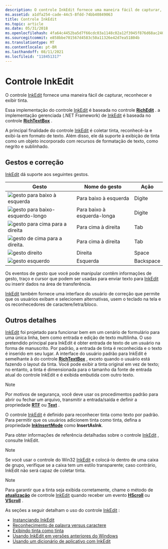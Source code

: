 ```yaml
---
description: O controle InkEdit fornece uma maneira fácil de capturar, reconhecer e exibir tinta.
ms.assetid: a1dfa254-cade-44c5-8fdd-74bb40849063
title: Controle InkEdit
ms.topic: article
ms.date: 05/31/2018
ms.openlocfilehash: 4fa64c4452ba5d7f66cdc03a1148c02a12f3945f876d68ac240ff4473e8d50bd
ms.sourcegitcommit: e858bbe701567d4583c50a11326e42d7ea51804b
ms.translationtype: MT
ms.contentlocale: pt-BR
ms.lasthandoff: 08/11/2021
ms.locfileid: "118451317"
---
```

# <a name="inkedit-control"></a>Controle InkEdit

O controle [InkEdit](inkedit-control-reference.md) fornece uma maneira fácil de capturar, reconhecer e exibir tinta.

Essa implementação do controle [InkEdit](inkedit-control-reference.md) é baseada no controle [**RichEdit**](/windows/desktop/api/richole/nn-richole-iricheditole) . a implementação gerenciada (.NET Framework) de [InkEdit](/previous-versions/ms835842(v=msdn.10)) é baseada no controle [**RichTextBox**](/previous-versions/windows/) .

A principal finalidade do controle [InkEdit](inkedit-control-reference.md) é coletar tinta, reconhecê-la e exibi-la em formato de texto. Além disso, ele dá suporte à exibição de tinta como um objeto incorporado com recursos de formatação de texto, como negrito e sublinhado.

## <a name="gestures-and-correction"></a>Gestos e correção

[InkEdit](inkedit-control-reference.md) dá suporte aos seguintes gestos.



| Gesto                                                                    | Nome do gesto              | Ação               |
|----------------------------------------------------------------------------|---------------------------|----------------------|
| ![gesto para baixo à esquerda](images/d8b00c0a-f450-4f71-980f-3bca1b558e4c.gif)      | Para baixo à esquerda<br/>      | Digite<br/>     |
| ![gesto para baixo-esquerdo-longo](images/b8cb23b5-b947-477d-922f-2ffb42756804.gif) | Para baixo à esquerda-longa<br/> | Digite<br/>     |
| ![gesto para cima para a direita](images/02c34d24-c2d7-404f-b99a-742ba6de7f0c.gif)       | Para cima à direita<br/>       | Tab<br/>       |
| ![gesto de cima para a direita.](images/5e3522d3-2920-4a86-86ae-f29b01d93993.gif) | Para cima à direita<br/>  | Tab<br/>       |
| ![gesto direito](images/864cf4e1-2619-49cf-ac96-72994232e465.jpg)          | Direita<br/>          | Space<br/>     |
| ![gesto esquerdo](images/ce60cc20-1769-428d-80de-7f47c86021fb.jpg)           | Esquerda<br/>           | Backspace<br/> |



 

Os eventos de gesto que você pode manipular contêm informações de gesto, traço e cursor que podem ser usadas para enviar texto para [InkEdit](inkedit-control-reference.md) ou inserir dados na área de transferência.

[InkEdit](inkedit-control-reference.md) também fornece uma interface do usuário de correção que permite que os usuários exibam e selecionem alternativas, usem o teclado na tela e os reconhecedores de caractere/letra/bloco.

## <a name="other-details"></a>Outros detalhes

[InkEdit](inkedit-control-reference.md) foi projetado para funcionar bem em um cenário de formulário para uma única linha, bem como entrada e edição de texto multilinha. O uso pretendido principal para InkEdit é obter entrada de texto de um usuário na forma de manuscrito. Por padrão, a entrada de tinta é reconhecida e o texto é inserido em seu lugar. A interface do usuário padrão para InkEdit é semelhante à do controle [**RichTextBox**](/previous-versions/windows/) , exceto quando o usuário está fazendo o layout da tinta. Você pode exibir a tinta original em vez de texto; no entanto, a tinta é dimensionada para o tamanho da fonte de entrada atual do controle InkEdit e é exibida embutida com outro texto.

> [!Note]  
> Por motivos de segurança, você deve usar os procedimentos padrão para abrir ou fechar um arquivo, transmitir a entrada/saída e definir a propriedade [**RTF**](/windows/desktop/api/inked/nf-inked-iinkedit-get_selrtf) ou [**Text**](/windows/desktop/api/inked/nf-inked-iinkedit-get_seltext) .

 

O controle [InkEdit](inkedit-control-reference.md) é definido para reconhecer tinta como texto por padrão. Para permitir que os usuários adicionem tinta como tinta, defina a propriedade [**InkInsertMode**](/windows/desktop/api/inked/nf-inked-iinkedit-get_inkinsertmode) como **InsertAsInk**.

Para obter informações de referência detalhadas sobre o controle [InkEdit](inkedit-control-reference.md) , consulte InkEdit.

> [!Note]  
> Se você usar o controle do Win32 [InkEdit](inkedit-control-reference.md) e colocá-lo dentro de uma caixa de grupo, verifique se a caixa tem um estilo transparente; caso contrário, InkEdit não será capaz de coletar tinta.

 

> [!Note]  
> Para garantir que a tinta seja exibida corretamente, chame o método de [**atualização**](/windows/desktop/api/inked/nf-inked-iinkedit-refresh) de controle [InkEdit](inkedit-control-reference.md) quando receber um evento [**HScroll**](/dotnet/api/system.windows.forms.richtextbox.hscroll?view=netcore-3.1) ou [**VScroll**](/dotnet/api/system.windows.forms.richtextbox.vscroll?view=netcore-3.1) .

 

As seções a seguir detalham o uso do controle [InkEdit](inkedit-control-reference.md) :

-   [Instanciando InkEdit](instantiating-inkedit.md)
-   [Reconhecimento de palavra versus caractere](word-vs--character-recognition.md)
-   [Exibindo tinta como tinta](displaying-ink-as-ink.md)
-   [Usando InkEdit em versões anteriores do Windows](using-inkedit-on-earlier-versions-of-windows.md)
-   [Usando um dicionário de aplicativo com InkEdit](using-an-application-dictionary-with-inkedit.md)

 

